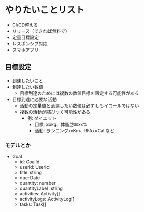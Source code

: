 # やりたいことリスト

- CI/CD整える
- リリース（できれば無料で）
- 定量目標設定
- レスポンシブ対応
- スマホアプリ

## 目標設定

- 到達したいこと
- 到達したい数値
  - 目標到達のためには複数の数値目標を設定する可能性がある
- 目標到達に必要な活動
  - 活動の定量値と到達したい数値は必ずしもイコールではない
  - 複数の活動が結びつく可能性がある
    - 例: ダイエット
      - 目標: xxkg、体脂肪率xx%
      - 活動: ランニングxxKm、RFAxxCal など

### モデルとか

- Goal
  - id: GoalId
  - userId: UserId
  - title: string
  - due: Date
  - quantity: number
  - quantityLabel: string
  - activities: Activity[]
  - activityLogs: ActivityLog[]
  - tasks: Task[]
